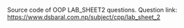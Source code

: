 Source code of OOP LAB_SHEET2 questions.
Question link: https://www.dsbaral.com.np/subject/cpp/lab_sheet_2
